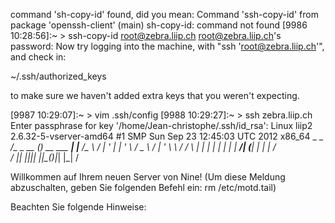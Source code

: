
 command 'sh-copy-id' found, did you mean:
 Command 'ssh-copy-id' from package 'openssh-client' (main)
sh-copy-id: command not found
[9986 10:28:56]:~  > ssh-copy-id root@zebra.liip.ch
root@zebra.liip.ch's password:
Now try logging into the machine, with "ssh 'root@zebra.liip.ch'", and check in:

  ~/.ssh/authorized_keys

to make sure we haven't added extra keys that you weren't expecting.

[9987 10:29:07]:~  > vim .ssh/config
[9988 10:29:27]:~  > ssh zebra.liip.ch
Enter passphrase for key '/home/Jean-christophe/.ssh/id_rsa':
Linux liip2 2.6.32-5-vserver-amd64 #1 SMP Sun Sep 23 12:45:03 UTC 2012 x86_64
              _                  _
__/\__  _ __ (_)_ __   ___   ___| |__   __/\__
\    / | '_ \| | '_ \ / _ \ / __| '_ \  \    /
/_  _\ | | | | | | | |  __/| (__| | | | /_  _\
  \/   |_| |_|_|_| |_|\___(_)___|_| |_|   \/

Willkommen auf Ihrem neuen Server von Nine!
(Um diese Meldung abzuschalten, geben Sie folgenden Befehl ein: rm /etc/motd.tail)

Beachten Sie folgende Hinweise:
